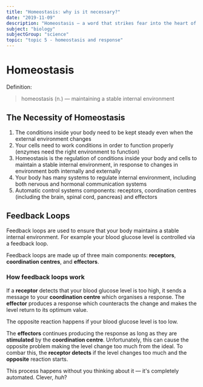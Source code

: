 ```yaml
---
title: "Homeostasis: why is it necessary?"
date: "2019-11-09"
description: "Homeostasis — a word that strikes fear into the heart of GCSE students. It's really not that bad at all."
subject: "biology"
subjectGroup: "science"
topic: "topic 5 - homeostasis and response"
---
```


# Homeostasis

Definition:

> homeostasis (n.) — maintaining a stable internal environment

## The Necessity of Homeostasis

1. The conditions inside your body need to be kept steady even when the external environment changes
2. Your cells need to work conditions in order to function properly (enzymes need the right environment to function)
3. Homeostasis is the regulation of conditions inside your body and cells to maintain a stable internal environment, in response to changes in environment both internally and externally
4. Your body has many systems to regulate internal environment, including both nervous and hormonal communication systems
5. Automatic control systems components: receptors, coordination centres (including the brain, spinal cord, pancreas) and effectors

## Feedback Loops

Feedback loops are used to ensure that your body maintains a stable internal environment. For example your blood glucose level is controlled via a feedback loop.

Feedback loops are made up of three main components: **receptors**, **coordination centres**, and **effectors**.

### How feedback loops work

If a **receptor** detects that your blood glucose level is too high, it sends a message to your **coordination centre** which organises a response. The **effector** produces a response which counteracts the change and makes the level return to its optimum value.

The opposite reaction happens if your blood glucose level is too low.

The **effectors** continues producing the response as long as they are **stimulated** by the **coordination centre**. Unfortunately, this can cause the opposite problem making the level change too much from the ideal. To combar this, the **receptor detects** if the level changes too much and the **opposite** reaction starts.

This process happens without you thinking about it — it's completely automated. Clever, _huh_?
